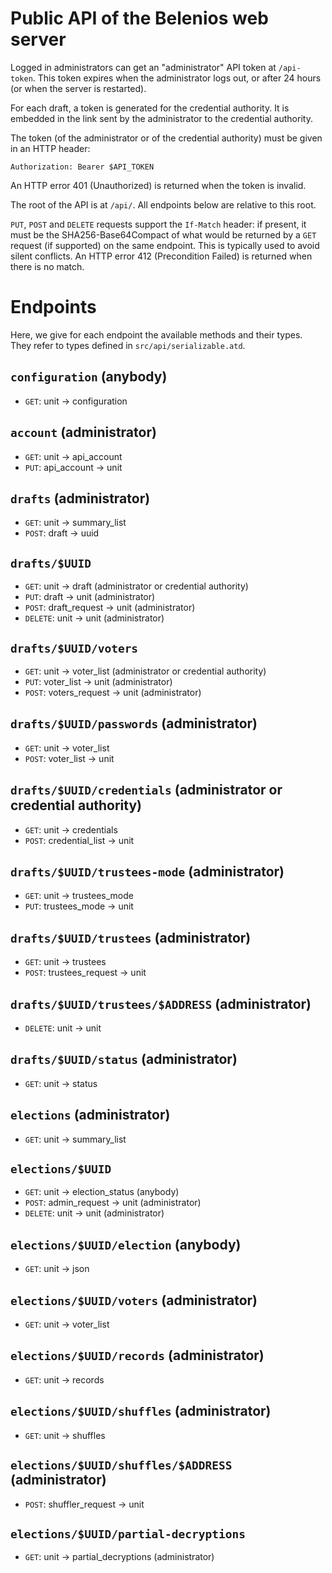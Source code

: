 # Public API of the Belenios web server

Logged in administrators can get an "administrator" API token at
`/api-token`. This token expires when the administrator logs out, or
after 24 hours (or when the server is restarted).

For each draft, a token is generated for the credential authority. It
is embedded in the link sent by the administrator to the credential
authority.

The token (of the administrator or of the credential authority) must
be given in an HTTP header:

    Authorization: Bearer $API_TOKEN

An HTTP error 401 (Unauthorized) is returned when the token is
invalid.

The root of the API is at `/api/`. All endpoints below are relative to
this root.

`PUT`, `POST` and `DELETE` requests support the `If-Match` header: if
present, it must be the SHA256-Base64Compact of what would be returned
by a `GET` request (if supported) on the same endpoint. This is
typically used to avoid silent conflicts. An HTTP error 412
(Precondition Failed) is returned when there is no match.

# Endpoints

Here, we give for each endpoint the available methods and their
types. They refer to types defined in `src/api/serializable.atd`.

## `configuration` (anybody)

* `GET`: unit -> configuration

## `account` (administrator)

* `GET`: unit -> api_account
* `PUT`: api_account -> unit

## `drafts` (administrator)

* `GET`: unit -> summary_list
* `POST`: draft -> uuid

## `drafts/$UUID`

* `GET`: unit -> draft (administrator or credential authority)
* `PUT`: draft -> unit (administrator)
* `POST`: draft_request -> unit (administrator)
* `DELETE`: unit -> unit (administrator)

## `drafts/$UUID/voters`

* `GET`: unit -> voter_list (administrator or credential authority)
* `PUT`: voter_list -> unit (administrator)
* `POST`: voters_request -> unit (administrator)

## `drafts/$UUID/passwords` (administrator)

* `GET`: unit -> voter_list
* `POST`: voter_list -> unit

## `drafts/$UUID/credentials` (administrator or credential authority)

* `GET`: unit -> credentials
* `POST`: credential_list -> unit

## `drafts/$UUID/trustees-mode` (administrator)

* `GET`: unit -> trustees_mode
* `PUT`: trustees_mode -> unit

## `drafts/$UUID/trustees` (administrator)

* `GET`: unit -> trustees
* `POST`: trustees_request -> unit

## `drafts/$UUID/trustees/$ADDRESS` (administrator)

* `DELETE`: unit -> unit

## `drafts/$UUID/status` (administrator)

* `GET`: unit -> status

## `elections` (administrator)

* `GET`: unit -> summary_list

## `elections/$UUID`

* `GET`: unit -> election_status (anybody)
* `POST`: admin_request -> unit (administrator)
* `DELETE`: unit -> unit (administrator)

## `elections/$UUID/election` (anybody)

* `GET`: unit -> json

## `elections/$UUID/voters` (administrator)

* `GET`: unit -> voter_list

## `elections/$UUID/records` (administrator)

* `GET`: unit -> records

## `elections/$UUID/shuffles` (administrator)

* `GET`: unit -> shuffles

## `elections/$UUID/shuffles/$ADDRESS` (administrator)

* `POST`: shuffler_request -> unit

## `elections/$UUID/partial-decryptions`

* `GET`: unit -> partial_decryptions (administrator)
